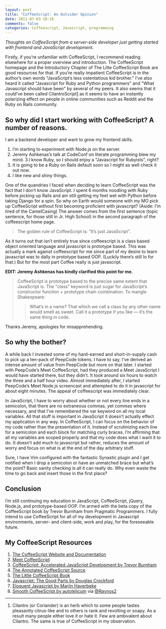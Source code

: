 ```yaml
---
layout: post
title: "CoffeeScript: An Outsider Opinion"
date: 2011-07-03 18:16
comments: false
categories: Coffeescript, Javascript, programming
---
```


*Thoughts on CoffeeScript from a server-side developer just getting started with
frontend and JavaScript development.*

Firstly, if you’re unfamiliar with CoffeeScript, I recommend reading elsewhere
for a proper overview and introduction. The CoffeeScript homepage and the
Introductory Chapter of The Litte CoffeeScript Book are good resources for that.
If you’re really impatient CoffeeScript is in the author’s own words
"JavaScript’s less ostentatious kid brother." I’ve also heard it called
"Javascript for Ruby and Python programmers" and "What Javascript should have
been" by several of my peers. It also seems that it could’ve been called
CilantroScript[1] as it seems to have an instantly polarizing effect on people
in online communities such as Reddit and the Ruby on Rails community.

## So why did I start working with CoffeeScript? A number of reasons.

I am a backend developer and want to grow my frontend skills.
1. I’m starting to experiment with Node.js on the server.
2. Jeremy Ashkenas’s talk at CodeConf on literate programming blew my mind.
3.I know Ruby, so I should enjoy a “Javascript for Rubyists”, right?
4. It is going to be a Ruby on Rails default soon so I might as well check it
out now.
5. I like new and shiny things.

One of the quandries I faced when deciding to learn CoffeeScript was the fact
that I don’t know JavaScript. I spent 6 months noodling with Ruby before picking
up Rails and am still getting my feet wet with Python before taking Django for a
spin. So why on Earth would someone with my MO pick up CoffeeScript without
first becoming proficient with javascript? (Aside: I’m tired of the CamelCasing)
The answer comes from the first sentence (topic sentence, for those still in Jr.
High School) in the second paragraph of the coffeescript home page.

> The golden rule of CoffeeScript is: “It’s just JavaScript”.

As it turns out that isn’t entirely true since coffeescript is a class based
object oriented language and javascript is prototype based. This was actually a
mark against coffeescript for me since part of my desire to learn javascript was
to dally in prototype based OOP. (Luckily there’s still Io for that.) But for
the most part Coffee really is just javascript.

__EDIT: Jeremy Ashkenas has kindly clarified this point for me.__

> CoffeeScript is prototype based to the precise same extent that JavaScript is.
> The "class" keyword is just sugar for JavaScript’s constructor function +
> prototype chain combination. To mangle Shakespeare:
> 
> > What’s in a name? That which we call a class by any other name would smell
> > as sweet. Call it a prototype if you like — it’s the same thing in code.

Thanks Jeremy, apologies for misapprehending.

## So why the bother?

A while back I invested some of my hard-earned and short-in-supply cash to pick
up a ten-pack of PeepCode tokens. I have to say, I’ve derived an intense amount
of value from PeepCode but more on that later. I started with PeepCode’s Meet
CoffeeScript, had they produced a Meet JavaScript I would have started there,
but they didn’t. It took around six hours to watch the three and a half hour
video. Almost immediately after, I started PeepCode’s Meet Node.js screencast
and attempted to do it in javascript for about eight minutes. The appeal of
coffeescript was immediately clear.

In JavaScript, I have to worry about whether or not every line ends in a
semicolon, that there are no extraneous commas, yet commas where necessary,
and that I’ve remembered the var keyword on all my local variables. All that
stuff is important in JavaScript it doesn’t actually effect my application in
any way. In CoffeeScript, I can focus on the behavior of my code rather than the
presentation of it. Instead of scrutinizing each line for a semicolon and each
block for matching curly braces. I’m affirming that all my variables are scoped
properly and that my code does what I want it to do. It doesn’t add much to
javascript but rather, reduces the amount of worry and focus on what is at the
end of the day arbitrary stuff.

Sure, I have Vim configured with the fantastic Synastic plugin and I get
notified when I drop a semicolon or have an unmatched brace but what’s the
point? Basic sanity checking is all it can really do. Why even waste the time
to go back and insert those in the first place?

## Conclusion

I’m still continuing my education in JavaScript, CoffeeScript, jQuery, Node.js,
and prototype-based OOP. I’m armed with the beta copy of the CoffeeScript book
by Trevor Burnham from Pragmatic Programmers. I fully intend to use CoffeeScript
for all of my development in Javascript environments, server- and client-side,
work and play, for the foreseeable future.

## My CoffeeScript Resources
1. [The CoffeeScript Website and Documentation][1]
2. [Meet CoffeeScript][2]
3. [CoffeeScript: Accelerated JavaScript Development by Trevor Burnham][3]
4. [The Annotated CoffeeScript Source][4]
5. [The Little CoffeeScript Book][5]
6. [Javascript: The Good Parts by Douglas Crockford][6]
7. [Eloquent Javascript by Marjin Haverbeke][7]
8. [Smooth CoffeeScript by autotelicum][8] via
[@Raynos2](http://twitter.com/raynos2)

[1]: http://coffeescript.com
[2]: http://peepcode.com/products/coffeescript
[3]: http://pragprog.com/book/tbcoffee/coffeescript
[4]: http://jashkenas.github.com/coffee-script/documentation/docs/command.html
[5]: http://arcturo.com/library/coffeescript/index.html
[6]: http://oreilly.com/catalog/9780596517748/
[7]: http://eloquentjavascript.net/
[8]: http://autotelicum.github.com/Smooth-CoffeeScript/
---

1. Cilantro (or Coriander) is an herb which to some people tastes pleasantly
citrus-like and to others is rank and revolting or soapy. As a result many
people either love it or hate it. Few are ambivalent about Cilantro. The same
is true of CoffeeScript in my observation.
